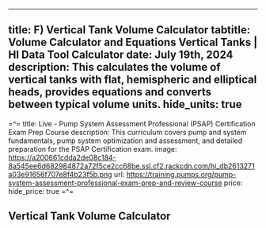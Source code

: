 -----
title: F) Vertical Tank Volume Calculator
tabtitle: Volume Calculator and Equations Vertical Tanks | HI Data Tool Calculator
date: July 19th, 2024
description: This calculates the volume of vertical tanks with flat, hemispheric and elliptical heads, provides equations and converts between typical volume units.
hide_units: true
-----
=^=
title: Live - Pump System Assessment Professional (PSAP) Certification Exam Prep Course
description: This curriculum covers pump and system fundamentals, pump system optimization and assessment, and detailed preparation for the PSAP Certification exam. 
image: https://a200661cdda2de08c184-8a545ee6d682984872a72f5ce2cc68be.ssl.cf2.rackcdn.com/hi_db2613271a03e91656f707e8f4b23f5b.png
url: https://training.pumps.org/pump-system-assessment-professional-exam-prep-and-review-course
price: 
hide_price: true
=^=

## Vertical Tank Volume Calculator


<tank-demo tank_type='Vertical'/>